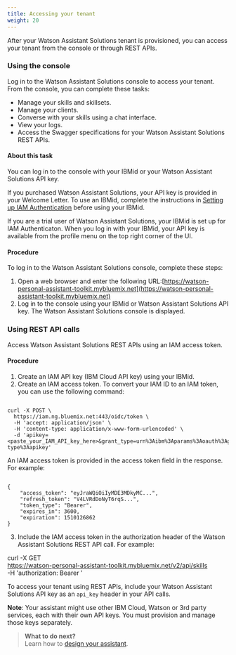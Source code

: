 ```yaml
---
title: Accessing your tenant
weight: 20
---
```

After your Watson Assistant Solutions tenant is provisioned, you can access your tenant from the console or through REST APIs.

### Using the console
Log in to the Watson Assistant Solutions console to access your tenant.  From the console, you can complete these tasks:
- Manage your skills and skillsets.
- Manage your clients.
- Converse with your skills using a chat interface.
- View your logs.
- Access the Swagger specifications for your Watson Assistant Solutions REST APIs.

#### About this task
You can log in to the console with your IBMid or your Watson Assistant Solutions API key.  

If you purchased Watson Assistant Solutions, your API key is provided in your Welcome Letter.  To use an IBMid, complete the instructions in [Setting up IAM Authentication]({{site.baseurl}}/further-topics/login-with-IBMid) before using your IBMid.

If you are a trial user of Watson Assistant Solutions, your IBMid is set up for IAM Authenticaton.  When you log in with your IBMid, your API key is available from the profile menu on the top right corner of the UI.

#### Procedure
To log in to the Watson Assistant Solutions console, complete these steps:
1. Open a web browser and enter the following URL:[https://watson-personal-assistant-toolkit.mybluemix.net](https://watson-personal-assistant-toolkit.mybluemix.net)
2. Log in to the console using your IBMid or Watson Assistant Solutions API key.
The Watson Assistant Solutions console is displayed.

### Using REST API calls
Access Watson Assistant Solutions REST APIs using an IAM access token.  

#### Procedure
1. Create an IAM API key (IBM Cloud API key) using your IBMid.
2. Create an IAM access token.  To convert your IAM ID to an IAM token, you can use the following command:

```

curl -X POST \
  https://iam.ng.bluemix.net:443/oidc/token \
  -H 'accept: application/json' \
  -H 'content-type: application/x-www-form-urlencoded' \
  -d 'apikey=<paste_your_IAM_API_key_here>&grant_type=urn%3Aibm%3Aparams%3Aoauth%3Agrant-type%3Aapikey'

```

An IAM access token is provided in the access token field in the response.
For example:
```

{
    "access_token": "eyJraWQiOiIyMDE3MDkyMC...",
    "refresh_token": "V4LVRdDoNyT6rqS...",
    "token_type": "Bearer",
    "expires_in": 3600,
    "expiration": 1510126862
}

```
3.  Include the IAM access token in the authorization header of the Watson Assistant Solutions REST API call.  For example:

curl -X GET \
  https://watson-personal-assistant-toolkit.mybluemix.net/v2/api/skills \
  -H 'authorization: Bearer <Access token obtained above>'

To access your tenant using REST APIs, include your Watson Assistant Solutions API key as an `api_key` header in your API calls.

**Note**: Your assistant might use other IBM Cloud, Watson or 3rd party services, each with their own API keys. You must provision and manage those keys separately.


> **What to do next?**<br/>
Learn how to [design your assistant]({{site.baseurl}}/design/how-to-design-your-assistant).
